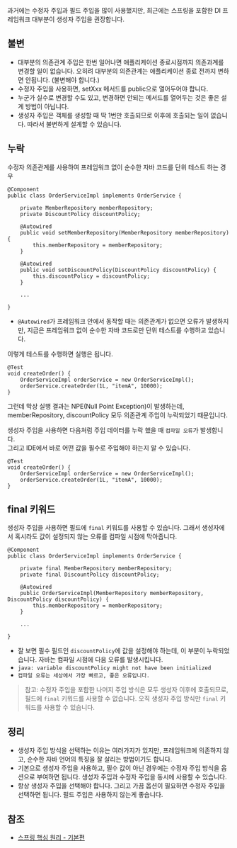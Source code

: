 과거에는 수정자 주입과 필드 주입을 많이 사용했지만, 최근에는 스프링을 포함한 DI 프레임워크 대부분이 생성자 주입을 권장합니다.

## 불변
* 대부분의 의존관계 주입은 한번 일어나면 애플리케이션 종료시점까지 의존과계를 변경할 일이 없습니다. 오히려 대부분의 의존관계는 애플리케이션 종료 전까지 변하면 안됩니다. (불변해야 합니다.)
* 수정자 주입을 사용하면, setXxx 메서드를 public으로 열어두어야 합니다.
* 누군가 실수로 변경할 수도 있고, 변경하면 안되는 메서드를 열어두는 것은 좋은 설계 방법이 아닙니다.
* 생성자 주입은 객체를 생성할 때 딱 1번만 호출되므로 이후에 호출되는 일이 없습니다. 따라서 불변하게 설계할 수 있습니다.

## 누락
수정자 의존관계를 사용하여 프레임워크 없이 순수한 자바 코드를 단위 테스트 하는 경우
```
@Component
public class OrderServiceImpl implements OrderService {

    private MemberRepository memberRepository;
    private DiscountPolicy discountPolicy;

    @Autowired
    public void setMemberRepository(MemberRepository memberRepository) {
        this.memberRepository = memberRepository;
    }

    @Autowired
    public void setDiscountPolicy(DiscountPolicy discountPolicy) {
        this.discountPolicy = discountPolicy;
    }

    ...

}
```
* ```@Autowired```가 프레임워크 안에서 동작할 때는 의존관계가 없으면 오류가 발생하지만, 지금은 프레임워크 없이 순수한 자바 코드로만 단위 테스트를 수행하고 있습니다.

이렇게 테스트를 수행하면 실행은 됩니다.
```
@Test
void createOrder() {
    OrderServiceImpl orderService = new OrderServiceImpl();
    orderService.createOrder(1L, "itemA", 10000);
}
```
그런데 막상 실행 결과는 NPE(Null Point Exception)이 발생하는데, memberRepository, discountPolicy 모두 의존관계 주입이 누락되었기 때문입니다.

생성자 주입을 사용하면 다음처럼 주입 데이터를 누락 했을 때 ```컴파일 오류```가 발생합니다.   
그리고 IDE에서 바로 어떤 값을 필수로 주입해야 하는지 알 수 있습니다.
```
@Test
void createOrder() {
    OrderServiceImpl orderService = new OrderServiceImpl();
    orderService.createOrder(1L, "itemA", 10000);
}
```

## final 키워드
생성자 주입을 사용하면 필드에 ```final``` 키워드를 사용할 수 있습니다. 그래서 생성자에서 혹시라도 값이 설정되지 않는 오류를 컴파일 시점에 막아줍니다.
```
@Component
public class OrderServiceImpl implements OrderService {

    private final MemberRepository memberRepository;
    private final DiscountPolicy discountPolicy;

    @Autowired
    public OrderServiceImpl(MemberRepository memberRepository, DiscountPolicy discountPolicy) {
        this.memberRepository = memberRepository;
    }

    ...

}
```
* 잘 보면 필수 필드인 ```discountPolicy```에 값을 설정해야 하는데, 이 부분이 누락되었습니다. 자바는 컴파일 시점에 다음 오류를 발생시킵니다.
* ```java: variable discountPolicy might not have been initialized```
* ```컴파일 오류는 세상에서 가장 빠르고, 좋은 오류입니다.```

> 참고: 수정자 주입을 포함한 나머지 주입 방식은 모두 생성자 이후에 호출되므로, 필드에 ```final``` 키워드를 사용할 수 없습니다. 오직 생성자 주입 방식만 ```final``` 키워드를 사용할 수 있습니다.

## 정리
* 생성자 주입 방식을 선택하는 이유는 여러가지가 있지만, 프레임워크에 의존하지 않고, 순수한 자바 언어의 특징을 잘 살리는 방법이기도 합니다.
* 기본으로 생성자 주입을 사용하고, 필수 값이 아닌 경우에는 수정자 주입 방식을 옵션으로 부여하면 됩니다. 생성자 주입과 수정자 주입을 동시에 사용할 수 있습니다.
* 항상 생성자 주입을 선택해야 합니다. 그리고 가끔 옵션이 필요하면 수정자 주입을 선택하면 됩니다. 필드 주입은 사용하지 않는게 좋습니다.

## 참조
* [스프링 핵심 원리 - 기본편](https://www.inflearn.com/course/%EC%8A%A4%ED%94%84%EB%A7%81-%ED%95%B5%EC%8B%AC-%EC%9B%90%EB%A6%AC-%EA%B8%B0%EB%B3%B8%ED%8E%B8/dashboard)